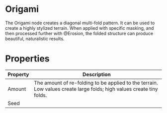 # Origami



The Origami node creates a diagonal multi-fold pattern. It can be used to create a highly stylized terrain. When applied with specific masking, and then processed further with @Erosion, the folded structure can produce beautiful, naturalistic results.




# Properties


| Property | Description| 
| -------- | -----------|
| Amount | The amount of re-folding to be applied to the terrain. Low values create large folds; high values create tiny folds. |
| Seed |  |






